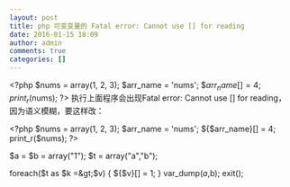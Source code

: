 ```yaml
---
layout: post
title: php 可变变量的 Fatal error: Cannot use [] for reading
date: 2016-01-15 18:09
author: admin
comments: true
categories: []
---
```

&lt;?php $nums = array(1, 2, 3); $arr_name = 'nums'; $$arr_name[] = 4; print_r($nums); ?&gt;
执行上面程序会出现Fatal error: Cannot use [] for reading，因为语义模糊，要这样改：

&lt;?php $nums = array(1, 2, 3); $arr_name = 'nums'; ${$arr_name}[] = 4; print_r($nums); ?&gt;

$a = $b = array("1");
$t = array("a","b");

foreach($t as $k =&gt;$v)
{
${$v}[] = 1;
}
var_dump($a,$b);
exit();
